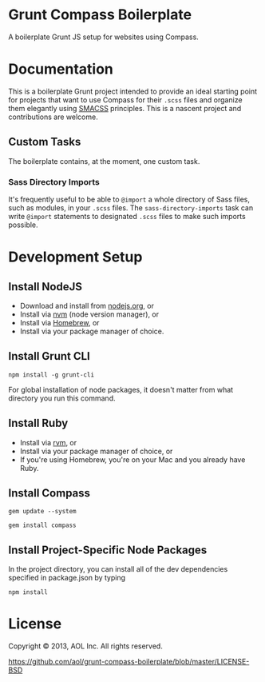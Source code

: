 Grunt Compass Boilerplate
=========================

A boilerplate Grunt JS setup for websites using Compass.

Documentation
=============

This is a boilerplate Grunt project intended to provide an ideal starting point for projects that want to use Compass for their `.scss` files and organize them elegantly using [SMACSS](http://smacss.com) principles. This is a nascent project and contributions are welcome.

Custom Tasks
------------

The boilerplate contains, at the moment, one custom task.

### Sass Directory Imports

It's frequently useful to be able to `@import` a whole directory of Sass files, such as modules, in your `.scss` files. The `sass-directory-imports` task can write `@import` statements to designated `.scss` files to make such imports possible.

Development Setup
=================

Install NodeJS
--------------

* Download and install from [nodejs.org](http://nodejs.org), or
* Install via [nvm](https://github.com/creationix/nvm) (node version manager), or
* Install via [Homebrew](http://mxcl.github.io/homebrew/), or
* Install via your package manager of choice.

Install Grunt CLI
-----------------

`npm install -g grunt-cli`

For global installation of node packages, it doesn't matter from what directory you run this command.

Install Ruby
------------

* Install via [rvm](https://github.com/wayneeseguin/rvm), or
* Install via your package manager of choice, or
* If you're using Homebrew, you're on your Mac and you already have Ruby.

Install Compass
---------------

`gem update --system`

`gem install compass`

Install Project-Specific Node Packages
--------------------------------------

In the project directory, you can install all of the dev dependencies specified in package.json by typing

`npm install`

License
=======

Copyright © 2013, AOL Inc. All rights reserved.

https://github.com/aol/grunt-compass-boilerplate/blob/master/LICENSE-BSD
